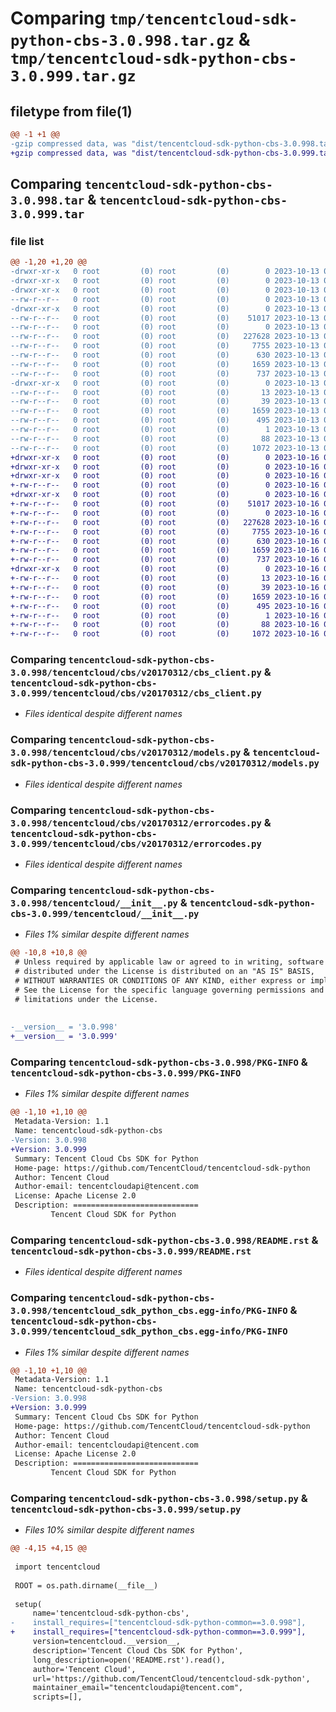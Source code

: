 # Comparing `tmp/tencentcloud-sdk-python-cbs-3.0.998.tar.gz` & `tmp/tencentcloud-sdk-python-cbs-3.0.999.tar.gz`

## filetype from file(1)

```diff
@@ -1 +1 @@
-gzip compressed data, was "dist/tencentcloud-sdk-python-cbs-3.0.998.tar", last modified: Fri Oct 13 00:22:41 2023, max compression
+gzip compressed data, was "dist/tencentcloud-sdk-python-cbs-3.0.999.tar", last modified: Mon Oct 16 00:21:53 2023, max compression
```

## Comparing `tencentcloud-sdk-python-cbs-3.0.998.tar` & `tencentcloud-sdk-python-cbs-3.0.999.tar`

### file list

```diff
@@ -1,20 +1,20 @@
-drwxr-xr-x   0 root         (0) root         (0)        0 2023-10-13 00:22:41.000000 tencentcloud-sdk-python-cbs-3.0.998/
-drwxr-xr-x   0 root         (0) root         (0)        0 2023-10-13 00:22:41.000000 tencentcloud-sdk-python-cbs-3.0.998/tencentcloud/
-drwxr-xr-x   0 root         (0) root         (0)        0 2023-10-13 00:22:41.000000 tencentcloud-sdk-python-cbs-3.0.998/tencentcloud/cbs/
--rw-r--r--   0 root         (0) root         (0)        0 2023-10-13 00:22:41.000000 tencentcloud-sdk-python-cbs-3.0.998/tencentcloud/cbs/__init__.py
-drwxr-xr-x   0 root         (0) root         (0)        0 2023-10-13 00:22:41.000000 tencentcloud-sdk-python-cbs-3.0.998/tencentcloud/cbs/v20170312/
--rw-r--r--   0 root         (0) root         (0)    51017 2023-10-13 00:22:41.000000 tencentcloud-sdk-python-cbs-3.0.998/tencentcloud/cbs/v20170312/cbs_client.py
--rw-r--r--   0 root         (0) root         (0)        0 2023-10-13 00:22:41.000000 tencentcloud-sdk-python-cbs-3.0.998/tencentcloud/cbs/v20170312/__init__.py
--rw-r--r--   0 root         (0) root         (0)   227628 2023-10-13 00:22:41.000000 tencentcloud-sdk-python-cbs-3.0.998/tencentcloud/cbs/v20170312/models.py
--rw-r--r--   0 root         (0) root         (0)     7755 2023-10-13 00:22:41.000000 tencentcloud-sdk-python-cbs-3.0.998/tencentcloud/cbs/v20170312/errorcodes.py
--rw-r--r--   0 root         (0) root         (0)      630 2023-10-13 00:22:41.000000 tencentcloud-sdk-python-cbs-3.0.998/tencentcloud/__init__.py
--rw-r--r--   0 root         (0) root         (0)     1659 2023-10-13 00:22:41.000000 tencentcloud-sdk-python-cbs-3.0.998/PKG-INFO
--rw-r--r--   0 root         (0) root         (0)      737 2023-10-13 00:22:41.000000 tencentcloud-sdk-python-cbs-3.0.998/README.rst
-drwxr-xr-x   0 root         (0) root         (0)        0 2023-10-13 00:22:41.000000 tencentcloud-sdk-python-cbs-3.0.998/tencentcloud_sdk_python_cbs.egg-info/
--rw-r--r--   0 root         (0) root         (0)       13 2023-10-13 00:22:41.000000 tencentcloud-sdk-python-cbs-3.0.998/tencentcloud_sdk_python_cbs.egg-info/top_level.txt
--rw-r--r--   0 root         (0) root         (0)       39 2023-10-13 00:22:41.000000 tencentcloud-sdk-python-cbs-3.0.998/tencentcloud_sdk_python_cbs.egg-info/requires.txt
--rw-r--r--   0 root         (0) root         (0)     1659 2023-10-13 00:22:41.000000 tencentcloud-sdk-python-cbs-3.0.998/tencentcloud_sdk_python_cbs.egg-info/PKG-INFO
--rw-r--r--   0 root         (0) root         (0)      495 2023-10-13 00:22:41.000000 tencentcloud-sdk-python-cbs-3.0.998/tencentcloud_sdk_python_cbs.egg-info/SOURCES.txt
--rw-r--r--   0 root         (0) root         (0)        1 2023-10-13 00:22:41.000000 tencentcloud-sdk-python-cbs-3.0.998/tencentcloud_sdk_python_cbs.egg-info/dependency_links.txt
--rw-r--r--   0 root         (0) root         (0)       88 2023-10-13 00:22:41.000000 tencentcloud-sdk-python-cbs-3.0.998/setup.cfg
--rw-r--r--   0 root         (0) root         (0)     1072 2023-10-13 00:22:41.000000 tencentcloud-sdk-python-cbs-3.0.998/setup.py
+drwxr-xr-x   0 root         (0) root         (0)        0 2023-10-16 00:21:53.000000 tencentcloud-sdk-python-cbs-3.0.999/
+drwxr-xr-x   0 root         (0) root         (0)        0 2023-10-16 00:21:53.000000 tencentcloud-sdk-python-cbs-3.0.999/tencentcloud/
+drwxr-xr-x   0 root         (0) root         (0)        0 2023-10-16 00:21:53.000000 tencentcloud-sdk-python-cbs-3.0.999/tencentcloud/cbs/
+-rw-r--r--   0 root         (0) root         (0)        0 2023-10-16 00:21:53.000000 tencentcloud-sdk-python-cbs-3.0.999/tencentcloud/cbs/__init__.py
+drwxr-xr-x   0 root         (0) root         (0)        0 2023-10-16 00:21:53.000000 tencentcloud-sdk-python-cbs-3.0.999/tencentcloud/cbs/v20170312/
+-rw-r--r--   0 root         (0) root         (0)    51017 2023-10-16 00:21:53.000000 tencentcloud-sdk-python-cbs-3.0.999/tencentcloud/cbs/v20170312/cbs_client.py
+-rw-r--r--   0 root         (0) root         (0)        0 2023-10-16 00:21:53.000000 tencentcloud-sdk-python-cbs-3.0.999/tencentcloud/cbs/v20170312/__init__.py
+-rw-r--r--   0 root         (0) root         (0)   227628 2023-10-16 00:21:53.000000 tencentcloud-sdk-python-cbs-3.0.999/tencentcloud/cbs/v20170312/models.py
+-rw-r--r--   0 root         (0) root         (0)     7755 2023-10-16 00:21:53.000000 tencentcloud-sdk-python-cbs-3.0.999/tencentcloud/cbs/v20170312/errorcodes.py
+-rw-r--r--   0 root         (0) root         (0)      630 2023-10-16 00:21:53.000000 tencentcloud-sdk-python-cbs-3.0.999/tencentcloud/__init__.py
+-rw-r--r--   0 root         (0) root         (0)     1659 2023-10-16 00:21:53.000000 tencentcloud-sdk-python-cbs-3.0.999/PKG-INFO
+-rw-r--r--   0 root         (0) root         (0)      737 2023-10-16 00:21:53.000000 tencentcloud-sdk-python-cbs-3.0.999/README.rst
+drwxr-xr-x   0 root         (0) root         (0)        0 2023-10-16 00:21:53.000000 tencentcloud-sdk-python-cbs-3.0.999/tencentcloud_sdk_python_cbs.egg-info/
+-rw-r--r--   0 root         (0) root         (0)       13 2023-10-16 00:21:53.000000 tencentcloud-sdk-python-cbs-3.0.999/tencentcloud_sdk_python_cbs.egg-info/top_level.txt
+-rw-r--r--   0 root         (0) root         (0)       39 2023-10-16 00:21:53.000000 tencentcloud-sdk-python-cbs-3.0.999/tencentcloud_sdk_python_cbs.egg-info/requires.txt
+-rw-r--r--   0 root         (0) root         (0)     1659 2023-10-16 00:21:53.000000 tencentcloud-sdk-python-cbs-3.0.999/tencentcloud_sdk_python_cbs.egg-info/PKG-INFO
+-rw-r--r--   0 root         (0) root         (0)      495 2023-10-16 00:21:53.000000 tencentcloud-sdk-python-cbs-3.0.999/tencentcloud_sdk_python_cbs.egg-info/SOURCES.txt
+-rw-r--r--   0 root         (0) root         (0)        1 2023-10-16 00:21:53.000000 tencentcloud-sdk-python-cbs-3.0.999/tencentcloud_sdk_python_cbs.egg-info/dependency_links.txt
+-rw-r--r--   0 root         (0) root         (0)       88 2023-10-16 00:21:53.000000 tencentcloud-sdk-python-cbs-3.0.999/setup.cfg
+-rw-r--r--   0 root         (0) root         (0)     1072 2023-10-16 00:21:53.000000 tencentcloud-sdk-python-cbs-3.0.999/setup.py
```

### Comparing `tencentcloud-sdk-python-cbs-3.0.998/tencentcloud/cbs/v20170312/cbs_client.py` & `tencentcloud-sdk-python-cbs-3.0.999/tencentcloud/cbs/v20170312/cbs_client.py`

 * *Files identical despite different names*

### Comparing `tencentcloud-sdk-python-cbs-3.0.998/tencentcloud/cbs/v20170312/models.py` & `tencentcloud-sdk-python-cbs-3.0.999/tencentcloud/cbs/v20170312/models.py`

 * *Files identical despite different names*

### Comparing `tencentcloud-sdk-python-cbs-3.0.998/tencentcloud/cbs/v20170312/errorcodes.py` & `tencentcloud-sdk-python-cbs-3.0.999/tencentcloud/cbs/v20170312/errorcodes.py`

 * *Files identical despite different names*

### Comparing `tencentcloud-sdk-python-cbs-3.0.998/tencentcloud/__init__.py` & `tencentcloud-sdk-python-cbs-3.0.999/tencentcloud/__init__.py`

 * *Files 1% similar despite different names*

```diff
@@ -10,8 +10,8 @@
 # Unless required by applicable law or agreed to in writing, software
 # distributed under the License is distributed on an "AS IS" BASIS,
 # WITHOUT WARRANTIES OR CONDITIONS OF ANY KIND, either express or implied.
 # See the License for the specific language governing permissions and
 # limitations under the License.
 
 
-__version__ = '3.0.998'
+__version__ = '3.0.999'
```

### Comparing `tencentcloud-sdk-python-cbs-3.0.998/PKG-INFO` & `tencentcloud-sdk-python-cbs-3.0.999/PKG-INFO`

 * *Files 1% similar despite different names*

```diff
@@ -1,10 +1,10 @@
 Metadata-Version: 1.1
 Name: tencentcloud-sdk-python-cbs
-Version: 3.0.998
+Version: 3.0.999
 Summary: Tencent Cloud Cbs SDK for Python
 Home-page: https://github.com/TencentCloud/tencentcloud-sdk-python
 Author: Tencent Cloud
 Author-email: tencentcloudapi@tencent.com
 License: Apache License 2.0
 Description: ============================
         Tencent Cloud SDK for Python
```

### Comparing `tencentcloud-sdk-python-cbs-3.0.998/README.rst` & `tencentcloud-sdk-python-cbs-3.0.999/README.rst`

 * *Files identical despite different names*

### Comparing `tencentcloud-sdk-python-cbs-3.0.998/tencentcloud_sdk_python_cbs.egg-info/PKG-INFO` & `tencentcloud-sdk-python-cbs-3.0.999/tencentcloud_sdk_python_cbs.egg-info/PKG-INFO`

 * *Files 1% similar despite different names*

```diff
@@ -1,10 +1,10 @@
 Metadata-Version: 1.1
 Name: tencentcloud-sdk-python-cbs
-Version: 3.0.998
+Version: 3.0.999
 Summary: Tencent Cloud Cbs SDK for Python
 Home-page: https://github.com/TencentCloud/tencentcloud-sdk-python
 Author: Tencent Cloud
 Author-email: tencentcloudapi@tencent.com
 License: Apache License 2.0
 Description: ============================
         Tencent Cloud SDK for Python
```

### Comparing `tencentcloud-sdk-python-cbs-3.0.998/setup.py` & `tencentcloud-sdk-python-cbs-3.0.999/setup.py`

 * *Files 10% similar despite different names*

```diff
@@ -4,15 +4,15 @@
 
 import tencentcloud
 
 ROOT = os.path.dirname(__file__)
 
 setup(
     name='tencentcloud-sdk-python-cbs',
-    install_requires=["tencentcloud-sdk-python-common==3.0.998"],
+    install_requires=["tencentcloud-sdk-python-common==3.0.999"],
     version=tencentcloud.__version__,
     description='Tencent Cloud Cbs SDK for Python',
     long_description=open('README.rst').read(),
     author='Tencent Cloud',
     url='https://github.com/TencentCloud/tencentcloud-sdk-python',
     maintainer_email="tencentcloudapi@tencent.com",
     scripts=[],
```

